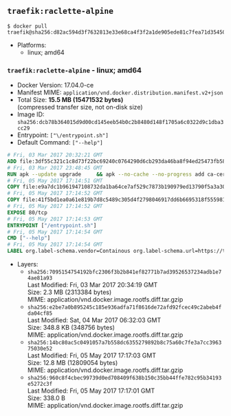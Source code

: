## `traefik:raclette-alpine`

```console
$ docker pull traefik@sha256:d82ac594d3f7632813e33e68ca4f3f2a1de905ede81c7fea71d35450e8c2cbf7
```

-	Platforms:
	-	linux; amd64

### `traefik:raclette-alpine` - linux; amd64

-	Docker Version: 17.04.0-ce
-	Manifest MIME: `application/vnd.docker.distribution.manifest.v2+json`
-	Total Size: **15.5 MB (15471532 bytes)**  
	(compressed transfer size, not on-disk size)
-	Image ID: `sha256:dcb78b364015d9d00cd145eeb54b0c2b8480d148f1705a6c0322d9c1dba3cc29`
-	Entrypoint: `["\/entrypoint.sh"]`
-	Default Command: `["--help"]`

```dockerfile
# Fri, 03 Mar 2017 20:32:21 GMT
ADD file:3df55c321c1c8d73f22bc69240c0764290d6cb293da46ba8f94ed25473fb5853 in / 
# Fri, 03 Mar 2017 23:48:45 GMT
RUN apk --update upgrade     && apk --no-cache --no-progress add ca-certificates     && rm -rf /var/cache/apk/*
# Fri, 05 May 2017 17:14:51 GMT
COPY file:e9a7dc1b961947108732da1ba64ce7af529c7873b190979ed13790f5a3a30266 in /usr/local/bin/ 
# Fri, 05 May 2017 17:14:52 GMT
COPY file:41f5bd1ea0a61e819b7d8c5489c305d4f2798046917dd6b6695318f555981727 in / 
# Fri, 05 May 2017 17:14:52 GMT
EXPOSE 80/tcp
# Fri, 05 May 2017 17:14:53 GMT
ENTRYPOINT ["/entrypoint.sh"]
# Fri, 05 May 2017 17:14:54 GMT
CMD ["--help"]
# Fri, 05 May 2017 17:14:54 GMT
LABEL org.label-schema.vendor=Containous org.label-schema.url=https://traefik.io org.label-schema.name=Traefik org.label-schema.description=A modern reverse-proxy org.label-schema.version=v1.3.0-rc1 org.label-schema.docker.schema-version=1.0
```

-	Layers:
	-	`sha256:7095154754192bfc2306f3b2b841ef82771b7ad39526537234adb1e74ae81a93`  
		Last Modified: Fri, 03 Mar 2017 20:34:19 GMT  
		Size: 2.3 MB (2313384 bytes)  
		MIME: application/vnd.docker.image.rootfs.diff.tar.gzip
	-	`sha256:e2be7a0b895245c185e936adfa71f8616de72afd92fcec49c2abeb4fda04cf85`  
		Last Modified: Sat, 04 Mar 2017 06:32:03 GMT  
		Size: 348.8 KB (348756 bytes)  
		MIME: application/vnd.docker.image.rootfs.diff.tar.gzip
	-	`sha256:14bc80ac5c0491057a7b558dc6355279892b8c75a60c7fe3a7cc396375030e52`  
		Last Modified: Fri, 05 May 2017 17:17:03 GMT  
		Size: 12.8 MB (12809054 bytes)  
		MIME: application/vnd.docker.image.rootfs.diff.tar.gzip
	-	`sha256:960c8f4cbec99739d0ed708409f638b150c35bb44ffe782c95b34193e5272c3f`  
		Last Modified: Fri, 05 May 2017 17:17:01 GMT  
		Size: 338.0 B  
		MIME: application/vnd.docker.image.rootfs.diff.tar.gzip
